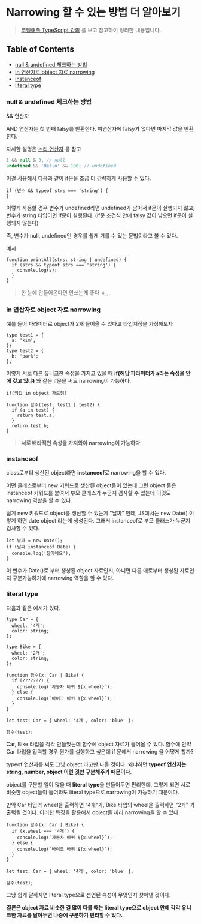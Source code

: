 # Narrowing 할 수 있는 방법 더 알아보기

> [코딩애플 TypeScript 강의](https://codingapple.com/) 를 보고 참고하여 정리한 내용입니다.

## Table of Contents

- [null & undefined 체크하는 방법](#null--undefined-체크하는-방법)
- [in 연산자로 object 자료 narrowing](#in-연산자로-object-자료-narrowing)
- [instanceof](#instanceof)
- [literal type](#literal-type)

### null & undefined 체크하는 방법

&& 연산자

AND 연산자는 첫 번째 falsy를 반환한다. 피연산자에 falsy가 없다면 마지막 값을 반환한다.

자세한 설명은 [논리 연산자](https://ko.javascript.info/logical-operators#ref-907) 를 참고

```jsx
1 && null & 3; // null
undefined && 'Hello' && 100; // undefined
```

이걸 사용해서 다음과 같이 if문을 조금 더 간략하게 사용할 수 있다.

```tsx
if (변수 && typeof strs === 'string') {
}
```

이렇게 사용할 경우 변수가 undefined라면 undefined가 남아서 if문이 실행되지 않고, 변수가 string 타입이면 if문이 실행된다.
(if문 조건식 안에 falsy 값이 남으면 if문이 실행되지 않는다)

즉, 변수가 null, undefined인 경우를 쉽게 거를 수 있는 문법이라고 볼 수 있다.

예시

```tsx
function printAll(strs: string | undefined) {
  if (strs && typeof strs === 'string') {
    console.log(s);
  }
}
```

> 한 눈에 안들어온다면 안쓰는게 좋다 ㅎ,,,

### in 연산자로 object 자료 narrowing

예를 들어 파라미터로 object가 2개 들어올 수 있다고 타입지정을 가정해보자

```tsx
type test1 = {
  a: 'kim';
};
type test2 = {
  b: 'park';
};
```

이렇게 서로 다른 유니크한 속성을 가지고 있을 때
**if(해당 파라미터가 a라는 속성을 안에 갖고 있냐)** 와 같은 if문을 써도 narrowing이 가능하다.

`if(키값 in object 자료형)`

```tsx
function 함수(test: test1 | test2) {
  if (a in test) {
    return test.a;
  }
  return test.b;
}
```

> **서로 배타적인 속성을 가져와야 narrowing이 가능하다**

### instanceof

class로부터 생산된 object라면 **instanceof**로 narrowing을 할 수 있다.

어떤 클래스로부터 new 키워드로 생산된 object들이 있는데 그런 object 들은 instanceof 키워드를 붙여서 부모 클래스가 누군지 검사할 수 있는데 이것도 narrowing 역할을 할 수 있다.

쉽게 new 키워드로 object를 생산할 수 있는게 "날짜" 인데, JS에서는 new Date() 이렇게 하면 date object 라는게 생성된다. 그래서 instanceof로 부모 클래스가 누군지 검사할 수 있다.

```tsx
let 날짜 = new Date();
if (날짜 instanceof Date) {
  console.log('참이에요');
}
```

이 변수가 Date()로 부터 생성된 object 자료인지, 아니면 다른 애로부터 생성된 자료인지 구분가능하기에 narrowing 역할을 할 수 있다.

### literal type

다음과 같은 예시가 있다.

```tsx
type Car = {
  wheel: '4개';
  color: string;
};

type Bike = {
  wheel: '2개';
  color: string;
};

function 함수(x: Car | Bike) {
  if (???????) {
    console.log(`자동차 바퀴 ${x.wheel}`);
  } else {
    console.log(`바이크 바퀴 ${x.wheel}`);
  }
}

let test: Car = { wheel: '4개', color: 'blue' };

함수(test);
```

Car, Bike 타입을 각각 만들었는데 함수에 object 자료가 들어올 수 있다.
함수에 만약 Car 타입을 입력할 경우 뭔가를 실행하고 싶은데 if 문에서 narrowing 을 어떻게 할까?

typeof 연산자를 써도 그냥 object 라고만 나올 것이다. 왜냐하면 **typeof 연산자는 string, number, object 이런 것만 구분해주기 때문이다.**

object를 구분할 일이 많을 때 **literal type**을 만들어두면 편리한데, 그렇게 되면 서로 비슷한 object들이 들어와도 literal type으로 narrowing이 가능하기 때문이다.

만약 Car 타입의 wheel을 출력하면 "4개"가, Bike 타입의 wheel을 출력하면 "2개" 가 출력될 것이다. 이러한 특징을 활용해서 object들 끼리 narrowing을 할 수 있다.

```tsx
function 함수(x: Car | Bike) {
  if (x.wheel === '4개') {
    console.log(`자동차 바퀴 ${x.wheel}`);
  } else {
    console.log(`바이크 바퀴 ${x.wheel}`);
  }
}

let test: Car = { wheel: '4개', color: 'blue' };

함수(test);
```

그냥 쉽게 말하자면 literal type으로 선언된 속성이 무엇인지 찾아낸 것이다.

**결론은 object 자료 비슷한 걸 많이 다룰 때는 literal type으로 object 안에 각각 유니크한 자료를 달아두면 나중에 구분하기 편리할 수 있다.**
